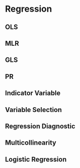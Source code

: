 # Regression


## OLS

## MLR

## GLS

## PR

## Indicator Variable

## Variable Selection

## Regression Diagnostic

## Multicollinearity

## Logistic Regression
